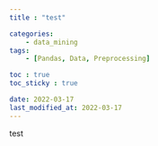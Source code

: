 ```yaml
---
title : "test"

categories:
    - data_mining
tags:
    - [Pandas, Data, Preprocessing]

toc : true
toc_sticky : true

date: 2022-03-17
last_modified_at: 2022-03-17
---
```


test
